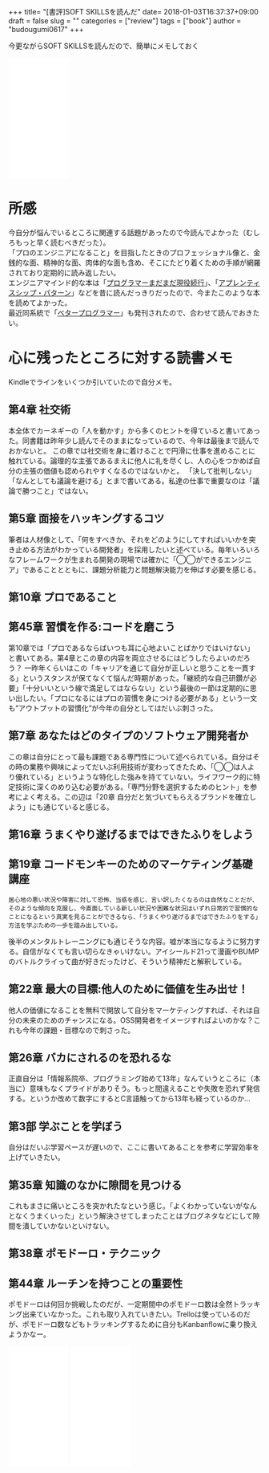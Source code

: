+++
title= "[書評]SOFT SKILLSを読んだ"
date= 2018-01-03T16:37:37+09:00
draft = false
slug = ""
categories = ["review"]
tags = ["book"]
author = "budougumi0617"
+++

今更ながらSOFT SKILLSを読んだので、簡単にメモしておく

<iframe style="width:120px;height:240px;" marginwidth="0" marginheight="0" scrolling="no" frameborder="0" src="//rcm-fe.amazon-adsystem.com/e/cm?lt1=_blank&bc1=000000&IS2=1&bg1=FFFFFF&fc1=000000&lc1=0000FF&t=github.io-22&o=9&p=8&l=as4&m=amazon&f=ifr&ref=as_ss_li_til&asins=B01GDS0994&linkId=68ae87348fff65b9f5cf64ca4c162a96"></iframe>

# 所感
今自分が悩んでいるところに関連する話題があったので今読んでよかった（むしろもっと早く読むべきだった）。  
「プロのエンジニアになること」を目指したときのプロフェッショナル像と、金銭的な面、精神的な面、肉体的な面も含め、そこにたどり着くための手順が網羅されており定期的に読み返したい。  
エンジニアマインド的な本は「[プログラマーまだまだ現役続行](http://amzn.to/2AaukOJ)」、「[アプレンティスシップ・パターン](http://amzn.to/2AbcJpO)」などを昔に読んだっきりだったので、今またこのような本を読めてよかった。  
最近同系統で「[ベタープログラマー](http://amzn.to/2lKrBpM)」も発刊されたので、合わせて読んでおきたい。

# 心に残ったところに対する読書メモ

Kindleでラインをいくつか引いていたので自分メモ。


## 第4章 社交術
本全体でカーネギーの「人を動かす」から多くのヒントを得ていると書いてあった。同書籍は昨年少し読んでそのままになっているので、今年は最後まで読んでおかないと。
この章では社交術を身に着けることで円滑に仕事を進めることに触れている。論理的な主張であるまえに他人に礼を尽くし、人の心をつかめば自分の主張の価値も認められやすくなるのではないかと。
「決して批判しない」「なんとしても議論を避ける」とまで書いてある。私達の仕事で重要なのは「議論で勝つこと」ではない。

## 第5章 面接をハッキングするコツ
筆者は人材像として、「何をすべきか、それをどのようにしてすればいいかを突き止める方法がわかっている開発者」を採用したいと述べている。毎年いろいろなフレームワークが生まれる開発の現場では確かに「◯◯ができるエンジニア」であることとともに、課題分析能力と問題解決能力を伸ばす必要を感じる。

## 第10章 プロであること
## 第45章 習慣を作る:コードを磨こう
第10章では「プロであるならばいつも耳に心地よいことばかりではいけない」と書いてある。第4章とこの章の内容を両立させるにはどうしたらよいのだろう？
一昨年くらいはこの「キャリアを通じて自分が正しいと思うことを一貫する」というスタンスが保てなくて悩んだ時期があった。「継続的な自己研鑽が必要」「十分いいという線で満足してはならない」という最後の一節は定期的に思い出したい。「プロになるにはプロの習慣を身につける必要がある」という一文も”アウトプットの習慣化”が今年の自分としてはだいぶ刺さった。

## 第7章 あなたはどのタイプのソフトウェア開発者か
この章は自分にとって最も課題である専門性について述べられている。自分はその時の業務や興味によってだいぶ利用技術が変わってきたため、「◯◯は人より優れている」というような特化した強みを持てていない。ライフワーク的に特定技術に深くのめり込む必要がある。「専門分野を選択するためのヒント」を参考によく考える。この辺は「20章 自分だと気づいてもらえるブランドを確立しよう」にも通じていると感じる。

## 第16章 うまくやり遂げるまではできたふりをしよう
## 第19章 コードモンキーのためのマーケティング基礎講座

```
居心地の悪い状況や障害に対して恐怖、当惑を感じ、言い訳したくなるのは自然なことだが、そのような傾向を克服し、今直面している新しい状況や困難な状況はいずれ日常的で習慣的なことになるという真実を見ることができるなら、「うまくやり遂げるまではできたふりをする」方法を学ぶための一歩を踏み出している。
```

後半のメンタルトレーニングにも通じそうな内容。嘘が本当になるように努力する。自信がなくても言い切らなきゃいけない。アイシールド21って漫画やBUMPのバトルクライって曲が好きだったけど、そういう精神だと解釈している。

## 第22章 最大の目標:他人のために価値を生み出せ！
他人の価値になることを無料で開放して自分をマーケティングすれば、それは自分の未来のためのチャンスになる。OSS開発者をイメージすればよいのかな？これも今年の課題・目標なので刺さった。

## 第26章 バカにされるのを恐れるな
正直自分は「情報系院卒、プログラミング始めて13年」なんていうところに（本当に）意味もなくプライドがありそう。もっと間違えることや失敗を恐れず発信する。というか改めて数字にするとC言語触ってから13年も経っているのか…

## 第3部 学ぶことを学ぼう
自分はだいぶ学習ペースが遅いので、ここに書いてあることを参考に学習効率を上げていきたい。

## 第35章 知識のなかに隙間を見つける
これもまさに痛いところを突かれたなという感じ。「よくわかっていないがなんとなくうまくいった」という解決させてしまったことはブログネタなどにして隙間を潰していかないといけない。

## 第38章 ポモドーロ・テクニック
## 第44章 ルーチンを持つことの重要性
ポモドーロは何回か挑戦したのだが、一定期間中のポモドーロ数は全然トラッキング出来ていなかった。これも取り入れていきたい。Trelloは使っているのだが、ポモドーロ数などもトラッキングするために自分もKanbanflowに乗り換えようかなー。


<iframe style="width:120px;height:240px;" marginwidth="0" marginheight="0" scrolling="no" frameborder="0" src="//rcm-fe.amazon-adsystem.com/e/cm?lt1=_blank&bc1=000000&IS2=1&bg1=FFFFFF&fc1=000000&lc1=0000FF&t=github.io-22&o=9&p=8&l=as4&m=amazon&f=ifr&ref=as_ss_li_til&asins=B01GDS0994&linkId=68ae87348fff65b9f5cf64ca4c162a96"></iframe>
<iframe style="width:120px;height:240px;" marginwidth="0" marginheight="0" scrolling="no" frameborder="0" src="//rcm-fe.amazon-adsystem.com/e/cm?lt1=_blank&bc1=000000&IS2=1&bg1=FFFFFF&fc1=000000&lc1=0000FF&t=github.io-22&o=9&p=8&l=as4&m=amazon&f=ifr&ref=as_ss_li_til&asins=4873118204&linkId=1fbd97c161c5dc6a7f1644882021a8d0"></iframe>
